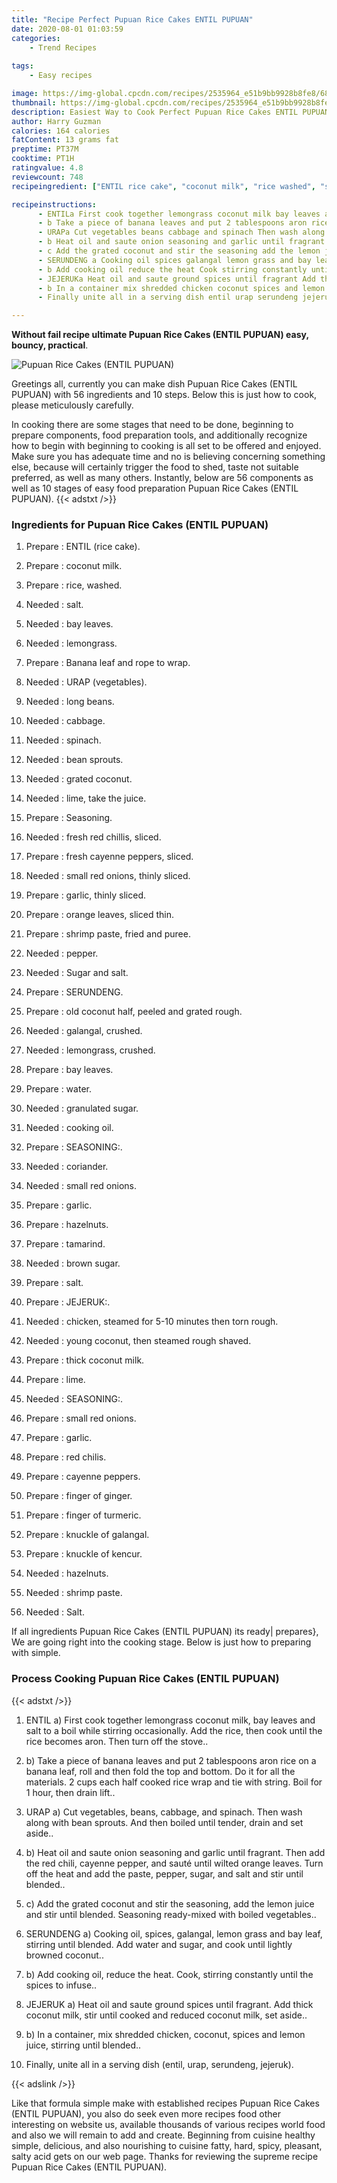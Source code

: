 ```yaml
---
title: "Recipe Perfect Pupuan Rice Cakes ENTIL PUPUAN"
date: 2020-08-01 01:03:59
categories:
    - Trend Recipes
    
tags:
    - Easy recipes

image: https://img-global.cpcdn.com/recipes/2535964_e51b9bb9928b8fe8/680x482cq70/pupuan-rice-cakes-entil-pupuan-recipe-main-photo.jpg
thumbnail: https://img-global.cpcdn.com/recipes/2535964_e51b9bb9928b8fe8/350x250cq70/pupuan-rice-cakes-entil-pupuan-recipe-main-photo.jpg
description: Easiest Way to Cook Perfect Pupuan Rice Cakes ENTIL PUPUAN with 56 ingredients and 10 stages of easy cooking.
author: Harry Guzman
calories: 164 calories
fatContent: 13 grams fat
preptime: PT37M
cooktime: PT1H
ratingvalue: 4.8
reviewcount: 748
recipeingredient: ["ENTIL rice cake", "coconut milk", "rice washed", "salt", "bay leaves", "lemongrass", "Banana leaf and rope to wrap", "URAP vegetables", "long beans", "cabbage", "spinach", "bean sprouts", "grated coconut", "lime take the juice", "Seasoning", "fresh red chillis sliced", "fresh cayenne peppers sliced", "small red onions thinly sliced", "garlic thinly sliced", "orange leaves sliced thin", "shrimp paste fried and puree", "pepper", "Sugar and salt", "SERUNDENG", "old coconut half peeled and grated rough", "galangal crushed", "lemongrass crushed", "bay leaves", "water", "granulated sugar", "cooking oil", "SEASONING", "coriander", "small red onions", "garlic", "hazelnuts", "tamarind", "brown sugar", "salt", "JEJERUK", "chicken steamed for 510 minutes then torn rough", "young coconut then steamed rough shaved", "thick coconut milk", "lime", "SEASONING", "small red onions", "garlic", "red chilis", "cayenne peppers", "finger of ginger", "finger of turmeric", "knuckle of galangal", "knuckle of kencur", "hazelnuts", "shrimp paste", "Salt"]

recipeinstructions: 
      - ENTILa First cook together lemongrass coconut milk bay leaves and salt to a boil while stirring occasionally Add the rice then cook until the rice becomes aron Then turn off the stove 
      - b Take a piece of banana leaves and put 2 tablespoons aron rice on a banana leaf roll and then fold the top and bottom Do it for all the materials 2 cups each half cooked rice wrap and tie with string Boil for 1 hour then drain lift 
      - URAPa Cut vegetables beans cabbage and spinach Then wash along with bean sprouts And then boiled until tender drain and set aside 
      - b Heat oil and saute onion seasoning and garlic until fragrant Then add the red chili cayenne pepper and saut until wilted orange leaves Turn off the heat and add the paste pepper sugar and salt and stir until blended 
      - c Add the grated coconut and stir the seasoning add the lemon juice and stir until blended Seasoning readymixed with boiled vegetables 
      - SERUNDENG a Cooking oil spices galangal lemon grass and bay leaf stirring until blended Add water and sugar and cook until lightly browned coconut 
      - b Add cooking oil reduce the heat Cook stirring constantly until the spices to infuse 
      - JEJERUKa Heat oil and saute ground spices until fragrant Add thick coconut milk stir until cooked and reduced coconut milk set aside 
      - b In a container mix shredded chicken coconut spices and lemon juice stirring until blended 
      - Finally unite all in a serving dish entil urap serundeng jejeruk

---
```




**Without fail recipe ultimate Pupuan Rice Cakes (ENTIL PUPUAN) easy, bouncy, practical**. 


![Pupuan Rice Cakes (ENTIL PUPUAN)](https://img-global.cpcdn.com/recipes/2535964_e51b9bb9928b8fe8/680x482cq70/pupuan-rice-cakes-entil-pupuan-recipe-main-photo.jpg "Pupuan Rice Cakes (ENTIL PUPUAN)")




Greetings all, currently you can make dish Pupuan Rice Cakes (ENTIL PUPUAN) with 56 ingredients and 10 steps. Below this is just how to cook, please meticulously carefully.

In cooking there are some stages that need to be done, beginning to prepare components, food preparation tools, and additionally recognize how to begin with beginning to cooking is all set to be offered and enjoyed. Make sure you has adequate time and no is believing concerning something else, because will certainly trigger the food to shed, taste not suitable preferred, as well as many others. Instantly, below are 56 components as well as 10 stages of easy food preparation Pupuan Rice Cakes (ENTIL PUPUAN).
{{< adstxt />}}

### Ingredients for Pupuan Rice Cakes (ENTIL PUPUAN)


1. Prepare  : ENTIL (rice cake).

1. Prepare  : coconut milk.

1. Prepare  : rice, washed.

1. Needed  : salt.

1. Needed  : bay leaves.

1. Needed  : lemongrass.

1. Prepare  : Banana leaf and rope to wrap.

1. Needed  : URAP (vegetables).

1. Needed  : long beans.

1. Needed  : cabbage.

1. Needed  : spinach.

1. Needed  : bean sprouts.

1. Needed  : grated coconut.

1. Needed  : lime, take the juice.

1. Prepare  : Seasoning.

1. Needed  : fresh red chillis, sliced.

1. Prepare  : fresh cayenne peppers, sliced.

1. Needed  : small red onions, thinly sliced.

1. Prepare  : garlic, thinly sliced.

1. Prepare  : orange leaves, sliced thin.

1. Prepare  : shrimp paste, fried and puree.

1. Needed  : pepper.

1. Needed  : Sugar and salt.

1. Prepare  : SERUNDENG.

1. Prepare  : old coconut half, peeled and grated rough.

1. Needed  : galangal, crushed.

1. Needed  : lemongrass, crushed.

1. Prepare  : bay leaves.

1. Prepare  : water.

1. Needed  : granulated sugar.

1. Needed  : cooking oil.

1. Prepare  : SEASONING:.

1. Needed  : coriander.

1. Needed  : small red onions.

1. Prepare  : garlic.

1. Prepare  : hazelnuts.

1. Prepare  : tamarind.

1. Needed  : brown sugar.

1. Prepare  : salt.

1. Prepare  : JEJERUK:.

1. Needed  : chicken, steamed for 5-10 minutes then torn rough.

1. Needed  : young coconut, then steamed rough shaved.

1. Prepare  : thick coconut milk.

1. Prepare  : lime.

1. Needed  : SEASONING:.

1. Prepare  : small red onions.

1. Prepare  : garlic.

1. Prepare  : red chilis.

1. Prepare  : cayenne peppers.

1. Prepare  : finger of ginger.

1. Prepare  : finger of turmeric.

1. Prepare  : knuckle of galangal.

1. Prepare  : knuckle of kencur.

1. Needed  : hazelnuts.

1. Needed  : shrimp paste.

1. Needed  : Salt.



If all ingredients Pupuan Rice Cakes (ENTIL PUPUAN) its ready| prepares}, We are going right into the cooking stage. Below is just how to preparing with simple.

### Process Cooking Pupuan Rice Cakes (ENTIL PUPUAN)

{{< adstxt />}}


1. ENTIL
a) First cook together lemongrass coconut milk, bay leaves and salt to a boil while stirring occasionally. Add the rice, then cook until the rice becomes aron. Then turn off the stove..



1. b) Take a piece of banana leaves and put 2 tablespoons aron rice on a banana leaf, roll and then fold the top and bottom. Do it for all the materials. 2 cups each half cooked rice wrap and tie with string. Boil for 1 hour, then drain lift..



1. URAP
a) Cut vegetables, beans, cabbage, and spinach. Then wash along with bean sprouts. And then boiled until tender, drain and set aside..



1. b) Heat oil and saute onion seasoning and garlic until fragrant. Then add the red chili, cayenne pepper, and sauté until wilted orange leaves. Turn off the heat and add the paste, pepper, sugar, and salt and stir until blended..



1. c) Add the grated coconut and stir the seasoning, add the lemon juice and stir until blended. Seasoning ready-mixed with boiled vegetables..



1. SERUNDENG 
a) Cooking oil, spices, galangal, lemon grass and bay leaf, stirring until blended. Add water and sugar, and cook until lightly browned coconut..



1. b) Add cooking oil, reduce the heat. Cook, stirring constantly until the spices to infuse..



1. JEJERUK
a) Heat oil and saute ground spices until fragrant. Add thick coconut milk, stir until cooked and reduced coconut milk, set aside..



1. b) In a container, mix shredded chicken, coconut, spices and lemon juice, stirring until blended..



1. Finally, unite all in a serving dish (entil, urap, serundeng, jejeruk).





{{< adslink />}}

Like that formula simple make with established recipes Pupuan Rice Cakes (ENTIL PUPUAN), you also do seek even more recipes food other interesting on website us, available thousands of various recipes world food and also we will remain to add and create. Beginning from cuisine healthy simple, delicious, and also nourishing to cuisine fatty, hard, spicy, pleasant, salty acid gets on our web page. Thanks for reviewing the supreme recipe Pupuan Rice Cakes (ENTIL PUPUAN).
